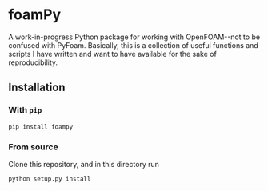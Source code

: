 # foamPy

A work-in-progress Python package for working with OpenFOAM--not to be confused
with PyFoam. Basically, this is a collection of useful functions and scripts
I have written and want to have available for the sake of reproducibility. 

## Installation

### With `pip`

    pip install foampy

### From source
Clone this repository, and in this directory run

    python setup.py install
